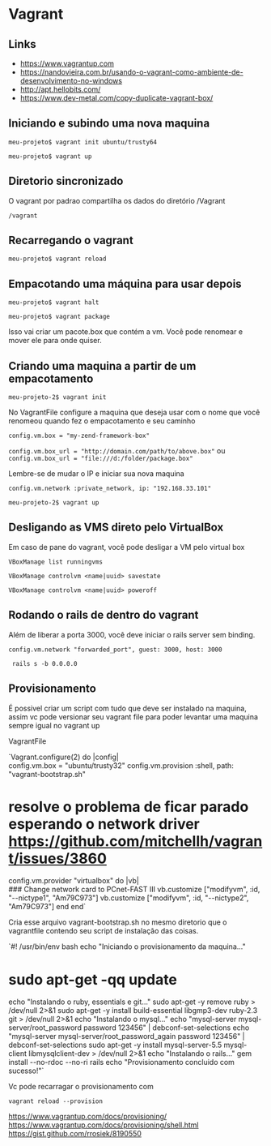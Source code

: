 # Vagrant

## Links

- https://www.vagrantup.com
- https://nandovieira.com.br/usando-o-vagrant-como-ambiente-de-desenvolvimento-no-windows
- http://apt.hellobits.com/
- https://www.dev-metal.com/copy-duplicate-vagrant-box/

## Iniciando e subindo uma nova maquina

`meu-projeto$ vagrant init ubuntu/trusty64`

`meu-projeto$ vagrant up`

## Diretorio sincronizado

O vagrant por padrao compartilha os dados do diretório /Vagrant

`/vagrant`

## Recarregando o vagrant

`meu-projeto$ vagrant reload`

## Empacotando uma máquina para usar depois

`meu-projeto$ vagrant halt`

`meu-projeto$ vagrant package`

Isso vai criar um pacote.box que contém a vm. Você pode renomear e mover ele para onde quiser.

## Criando uma maquina a partir de um empacotamento

`meu-projeto-2$ vagrant init`

No VagrantFile configure a maquina que deseja usar com o nome que você renomeou quando fez o empacotamento e seu caminho

`config.vm.box = "my-zend-framework-box"`

`config.vm.box_url = "http://domain.com/path/to/above.box"` ou  `config.vm.box_url = "file:///d:/folder/package.box"`

Lembre-se de mudar o IP e iniciar sua nova maquina

`config.vm.network :private_network, ip: "192.168.33.101"`

`meu-projeto-2$ vagrant up`

## Desligando as VMS direto pelo VirtualBox

Em caso de pane do vagrant, você pode desligar a VM pelo virtual box

`VBoxManage list runningvms`

`VBoxManage controlvm <name|uuid> savestate`

`VBoxManage controlvm <name|uuid> poweroff`

## Rodando o rails de dentro do vagrant

Além de liberar a porta 3000, você deve iniciar o rails server sem binding.

`config.vm.network "forwarded_port", guest: 3000, host: 3000`

` rails s -b 0.0.0.0`

## Provisionamento

É possivel criar um script com tudo que deve ser instalado na maquina, assim vc pode versionar seu vagrant file para poder levantar uma maquina sempre igual no vagrant up

VagrantFile

`Vagrant.configure(2) do |config|  
  config.vm.box = "ubuntu/trusty32"
  config.vm.provision :shell, path: "vagrant-bootstrap.sh"
  # resolve o problema de ficar parado esperando o network driver https://github.com/mitchellh/vagrant/issues/3860
  config.vm.provider "virtualbox" do |vb|    
    ### Change network card to PCnet-FAST III
    vb.customize ["modifyvm", :id, "--nictype1", "Am79C973"]
    vb.customize ["modifyvm", :id, "--nictype2", "Am79C973"]
  end
end`

Cria esse arquivo vagrant-bootstrap.sh no mesmo diretorio que o vagrantfile contendo seu script de instalação das coisas.

`#! /usr/bin/env bash
echo "Iniciando o provisionamento da maquina..."
# sudo apt-get -qq update
echo "Instalando o ruby, essentials e git..."
sudo apt-get -y remove ruby > /dev/null 2>&1
sudo apt-get -y install build-essential libgmp3-dev ruby-2.3 git > /dev/null 2>&1
echo "Instalando o mysql..."
echo "mysql-server mysql-server/root_password password 123456" | debconf-set-selections
echo "mysql-server mysql-server/root_password_again password 123456" | debconf-set-selections
sudo apt-get -y install mysql-server-5.5 mysql-client libmysqlclient-dev > /dev/null 2>&1
echo "Instalando o rails..."
gem install --no-rdoc --no-ri rails
echo "Provisionamento concluido com sucesso!"`

Vc pode recarragar o provisionamento com 

`vagrant reload --provision`


https://www.vagrantup.com/docs/provisioning/
https://www.vagrantup.com/docs/provisioning/shell.html
https://gist.github.com/rrosiek/8190550
